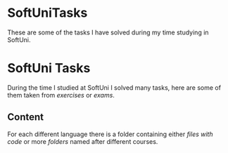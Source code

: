 # SoftUniTasks
Тhese are some of the tasks I have solved during my time studying in SoftUni.
# SoftUni Tasks

During the time I studied at SoftUni I solved many tasks, here are some of them taken from *exercises* or *exams*.


## Content

For each different language there is a folder containing either *files with code* or more *folders* named after different courses.
